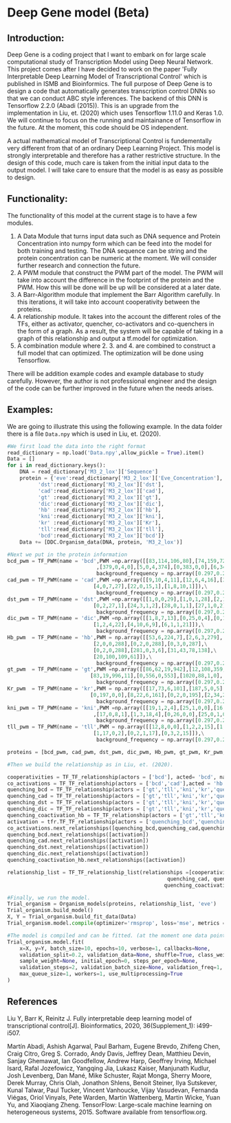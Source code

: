 # Deep Gene model (Beta)
## Introduction: 

Deep Gene is a coding project that I want to embark on for large scale computational study of Transcription Model using Deep Neural Network. This project comes after I have decided to work on the paper 'Fully Interpretable Deep Learning Model of Transcriptional Control' which is published in ISMB and Bioinformics.  The full purpose of Deep Gene is to design a code that automatically generates transcription control DNNs so that we can conduct ABC style inferences. The backend of this DNN is Tensorflow 2.2.0 (Abadi (2015)).  This is an upgrade from the implementation in Liu, et. (2020) which uses Tensorflow 1.11.0 and Keras 1.0. We will continue to focus on the running and maintainance of Tensorflow in the future. At the moment, this code should be OS independent. 

A actual mathematical model of Transcriptional Control is fundementally very different from that of an ordinary Deep Learning Project. This model is strongly interpretable and therefore has a rather restrictive structure. In the design of this code, much care is taken from the initial input data to the output model. I will take care to ensure that the model is as easy as possible to design. 

## Functionality:
The functionality of this model at the current stage is to have a few modules. 
1. A Data Module that turns input data such as DNA sequence and Protein Concentration into numpy form which can be feed into the model for both training and testing. The DNA sequence can be string and the protein concentration can be numeric at the moment. We will consider further research and connection the future. 
2. A PWM module that construct the PWM part of the model. The PWM will take into account the difference in the footprint of the protein and the PWM. How this will be done will be up will be considered at a later date. 
3. A Barr-Algorithm module that implement the Barr Algorithm carefully. In this iterations, it will take into account cooperativity between the proteins.
4. A relationship module. It takes into the account the different roles of the TFs, either as activator, quencher, co-activators and co-quenchers in the form of a graph. As a result, the system will be capable of taking in a graph of this relationship and output a tf.model for optimization.
5. A combination module where 2. 3. and 4. are combined to construct a full model that can optimized. The optimization will be done using Tensorflow. 

There will be addition example codes and example database to study carefully. However, the author is not professional engineer and the design of the code can be further improved in the future when the needs arises.

## Examples: 
We are going to illustrate this using the following example. In the data folder there is a file `Data.npy` which is used in Liu, et. (2020). 
```python
#We first load the data into the right format
read_dictionary = np.load('Data.npy',allow_pickle = True).item()
Data = []
for i in read_dictionary.keys():
    DNA = read_dictionary['M3_2_lox']['Sequence']
    protein = {'eve':read_dictionary['M3_2_lox']['Eve_Concentration'],
          'dst':read_dictionary['M3_2_lox']['dst'],
          'cad':read_dictionary['M3_2_lox']['cad'], 
          'gt' :read_dictionary['M3_2_lox']['gt'],
          'dic':read_dictionary['M3_2_lox']['dic'],
          'hb' :read_dictionary['M3_2_lox']['hb'],
          'kni':read_dictionary['M3_2_lox']['kni'],
          'kr' :read_dictionary['M3_2_lox']['Kr'],
          'tll':read_dictionary['M3_2_lox']['tll'],
          'bcd':read_dictionary['M3_2_lox']['bcd']}
    Data += [DDC.Organism_data(DNA, protein, 'M3_2_lox')]

#Next we put in the protein information 
bcd_pwm = TF_PWM(name = 'bcd',PWM =np.array([[83,114,106,80],[74,159,72,78],[108,127,114,34],[48,149,11,175],[6,1,0,376],[381,0,2,0]\
                             ,[379,0,4,0],[5,0,4,374],[0,383,0,0],[6,340,3,34],[72,136,132,43],[61,174,60,88],[65,166,52,100],[68,158,49,108]]),\
                             background_frequency = np.array([0.297,0.203,0.203,0.297]), footprint_adjust = [0,0])
cad_pwm = TF_PWM(name = 'cad',PWM =np.array([[9,10,4,11],[12,6,4,16],[3,3,3,29],[4,0,0,34],[12,0,2,24],[38,0,0,0],[0,0,0,38],\
                            [4,0,7,27],[22,0,15,1],[1,8,10,1]]),\
                             background_frequency = np.array([0.297,0.203,0.203,0.297]), footprint_adjust = [2,2])
dst_pwm = TF_PWM(name = 'dst',PWM =np.array([[1,0,0,29],[1,0,1,28],[2,1,0,27],[1,27,1,1],[1,20,6,3],[5,16,8,1],[3,3,22,2],\
                            [0,2,27,1],[24,3,1,2],[28,0,1,1],[27,1,0,2],[5,8,6,11]]),\
                             background_frequency = np.array([0.297,0.203,0.203,0.297]), footprint_adjust = [1,1])
dic_pwm = TF_PWM(name = 'dic',PWM =np.array([[1,8,7,13],[0,25,0,4],[0,17,0,1],[20,0,0,9],[0,0,0,29],[0,0,3,26],[2,0,27,0],[0,0,0,29],\
                            [1,2,4,22],[4,10,6,9],[6,1,1,21]]),\
                             background_frequency = np.array([0.297,0.203,0.203,0.297]), footprint_adjust = [2,1])
Hb_pwm  = TF_PWM(name = 'hb',PWM = np.array([[53,6,224,7],[2,6,3,279],[0,2,0,288],\
                            [2,0,0,288],[0,2,0,288],[0,3,0,287],\
                            [0,2,0,288],[281,0,3,6],[31,43,78,138],\
                            [20,100,109,61]]),\
                             background_frequency = np.array([0.297,0.203,0.203,0.297]), footprint_adjust = [2,2])
gt_pwm  = TF_PWM(name = 'gt',PWM =np.array([[86,62,19,942],[12,108,359,630],[776,25,275,33],[8,762,65,274],\
                           [83,19,996,11],[0,556,0,553],[1020,88,1,0],[1106,0,0,3],[15,378,85,631]]),\
                             background_frequency = np.array([0.297,0.203,0.203,0.297]), footprint_adjust = [8,7])
Kr_pwm  = TF_PWM(name = 'kr',PWM = np.array([[17,73,6,101],[187,5,0,5],[158,39,0,0],[0,194,1,2],[1,194,0,2],\
                           [0,197,0,0],[8,22,6,161],[0,2,0,195],[2,34,2,159],[44,109,15,29]]),\
                             background_frequency = np.array([0.297,0.203,0.203,0.297]), footprint_adjust = [2,2])
kni_pwm = TF_PWM(name = 'kni',PWM =np.array([[19,1,2,4],[25,1,0,0],[16,0,0,10],[5,9,6,6],[0,4,1,21],[21,0,5,0],[0,0,26,0]\
                            ,[17,0,8,1],[1,3,18,4],[0,26,0,0],[25,0,1,0],[5,12,7,2]]),\
                             background_frequency = np.array([0.297,0.203,0.203,0.297]), footprint_adjust = [1,1])
tll_pwm = TF_PWM(name = 'tll',PWM = np.array([[12,8,0,0],[1,2,2,15],[1,2,1,16],[5,1,0,14],[2,3,15,0],[11,1,5,3],\
                            [1,17,0,2],[0,2,1,17],[0,3,2,15]]),\
                             background_frequency = np.array([0.297,0.203,0.203,0.297]), footprint_adjust = [3,2])

proteins = [bcd_pwm, cad_pwm, dst_pwm, dic_pwm, Hb_pwm, gt_pwm, Kr_pwm, kni_pwm,tll_pwm]

#Then we build the relationship as in Liu, et. (2020).

cooperativities = TF_TF_relationship(actors = ['bcd'], acted= 'bcd', name = 'bcd_bcd_coop',rtype = 'cooperativity', properties = {'range':60})
co_activations = TF_TF_relationship(actors = ['bcd','cad'],acted = 'hb', rtype ='coactivation',output_name = ['coactivated_hb','quenching_hb'],properties = {'range':150})
quenching_bcd = TF_TF_relationship(actors = ['gt','tll','kni','kr','quenching_hb' ], acted = 'bcd', rtype = 'quenching', output_name = 'quenching_bcd',properties = {'range':100})
quenching_cad = TF_TF_relationship(actors = ['gt','tll','kni','kr','quenching_hb' ], acted = 'cad', rtype = 'quenching', output_name = 'quenching_cad',properties = {'range':100})
quenching_dst = TF_TF_relationship(actors = ['gt','tll','kni','kr','quenching_hb' ], acted = 'dst', rtype = 'quenching', output_name = 'quenching_dst',properties = {'range':100})
quenching_dic = TF_TF_relationship(actors = ['gt','tll','kni','kr','quenching_hb' ], acted = 'dic', rtype = 'quenching', output_name = 'quenching_dic',properties = {'range':100})
quenching_coactivation_hb = TF_TF_relationship(actors = ['gt','tll','kni','kr','quenching_hb' ], acted = 'coactivated_hb', rtype = 'quenching', output_name = 'quenching_coactivated_hb',properties = {'range':100})
activation = tfr.TF_TF_relationship(actors = ['quenching_bcd','quenching_cad','quenching_dst','quenching_dic','quenching_coactivated_hb'], acted = 'eve', rtype = 'activation')
co_activations.next_relationships([quenching_bcd,quenching_cad,quenching_dst,quenching_dic,quenching_coactivation_hb ])
quenching_bcd.next_relationships([activation])
quenching_cad.next_relationships([activation])
quenching_dst.next_relationships([activation])
quenching_dic.next_relationships([activation])
quenching_coactivation_hb.next_relationships([activation])

relationship_list = TF_TF_relationship_list(relationships =[cooperativities,co_activations, quenching_bcd,\
                                                    quenching_cad, quenching_dst, quenching_dic,\
                                                   quenching_coactivation_hb,activation ], name_of_organism= 'Drosophila')

#Finally, we run the model. 
Trial_organism = Organism_models(proteins, relationship_list, 'eve')
Trial_organism.build_model()
X, Y = Trial_organism.build_fit_data(Data)
Trial_organism.model.compile(optimizer='rmsprop', loss='mse', metrics = 'mse')

#The model is compiled and can be fitted. (at the moment one data point at a time batch_size =1 )
Trial_organism.model.fit(
    x=X, y=Y, batch_size=10, epochs=10, verbose=1, callbacks=None,
    validation_split=0.2, validation_data=None, shuffle=True, class_weight=None,
    sample_weight=None, initial_epoch=0, steps_per_epoch=None,
    validation_steps=2, validation_batch_size=None, validation_freq=1,
    max_queue_size=1, workers=1, use_multiprocessing=True
)


```





## References 
Liu Y, Barr K, Reinitz J. Fully interpretable deep learning model of transcriptional control[J]. Bioinformatics, 2020, 36(Supplement_1): i499-i507.

Martín Abadi, Ashish Agarwal, Paul Barham, Eugene Brevdo,
Zhifeng Chen, Craig Citro, Greg S. Corrado, Andy Davis,
Jeffrey Dean, Matthieu Devin, Sanjay Ghemawat, Ian Goodfellow,
Andrew Harp, Geoffrey Irving, Michael Isard, Rafal Jozefowicz, Yangqing Jia,
Lukasz Kaiser, Manjunath Kudlur, Josh Levenberg, Dan Mané, Mike Schuster,
Rajat Monga, Sherry Moore, Derek Murray, Chris Olah, Jonathon Shlens,
Benoit Steiner, Ilya Sutskever, Kunal Talwar, Paul Tucker,
Vincent Vanhoucke, Vijay Vasudevan, Fernanda Viégas,
Oriol Vinyals, Pete Warden, Martin Wattenberg, Martin Wicke,
Yuan Yu, and Xiaoqiang Zheng.
TensorFlow: Large-scale machine learning on heterogeneous systems,
2015. Software available from tensorflow.org.